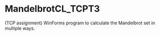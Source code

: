 # MandelbrotCL_TCPT3
(TCP assignment) WinForms program to calculate the Mandelbrot set in multiple ways.
